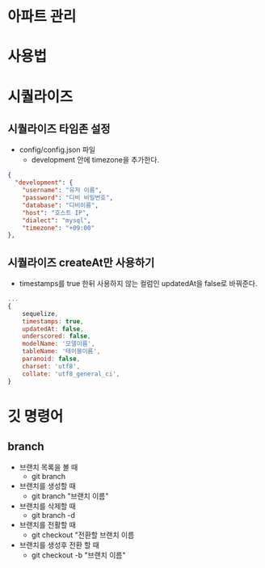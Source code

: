 # 아파트 관리















# 사용법
# 시퀄라이즈
## 시퀄라이즈 타임존 설정
* config/config.json 파일
    * development 안에 timezone을 추가한다.
```json
{
  "development": {
    "username": "유저 이름",
    "password": "디비 비밀번호",
    "database": "디비이름",
    "host": "호스트 IP",
    "dialect": "mysql",
    "timezone": "+09:00"
},
```
## 시퀄라이즈 createAt만 사용하기
* timestamps를 true 한뒤 사용하지 않는 컬럼인 updatedAt을 false로 바꿔준다.
```js
...
{
    sequelize,
    timestamps: true,
    updatedAt: false,
    underscored: false,
    modelName: '모델이름',
    tableName: '테이블이름',
    paranoid: false,
    charset: 'utf8',
    collate: 'utf8_general_ci',
}
```
# 깃 명령어
## branch
* 브랜치 목록을 볼 때
    * git branch
* 브랜치를 생성할 때
    * git branch "브랜치 이름"
* 브랜치를 삭제할 때
    * git branch -d
* 브랜치를 전활할 때
    * git checkout "전환할 브랜치 이름
* 브랜치를 생성후 전환 할 때 
    * git checkout -b "브랜치 이름"